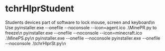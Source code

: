 # tchrHlprStudent
Students devices part of software to lock mouse, screen and keyboard\n
Use pyinstaller.exe --onefile --noconsole --icon=agent.ico .\MinePR.py to freeze\n
pyinstaller.exe --onefile --noconsole --icon=minecraft.ico .\MinePS.py\n
pyinstaller.exe --onefile --noconsole pyinstaller.exe --onefile --noconsole .\tchrHlprSt.py\n
